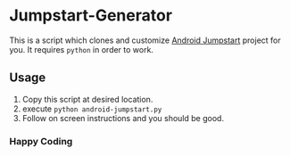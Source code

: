 # Jumpstart-Generator
This is a script which clones and customize [Android Jumpstart](https://github.com/adg-delhi/AndroidJumpstart) project for you. It requires `python` in order to work.

## Usage
1. Copy this script at desired location.
2. execute `python android-jumpstart.py`
3. Follow on screen instructions and you should be good.

### Happy Coding
